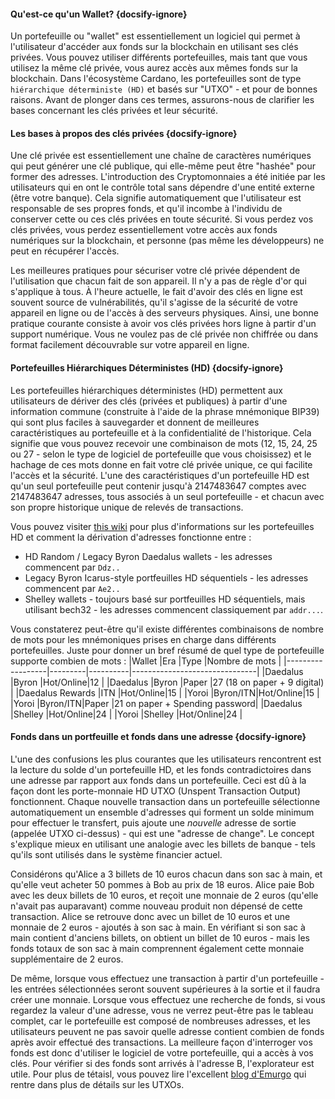 #### Qu'est-ce qu'un Wallet?  {docsify-ignore}

Un portefeuille ou "wallet" est essentiellement un logiciel qui permet à l'utilisateur d'accéder aux fonds sur la blockchain en utilisant ses clés privées. Vous pouvez utiliser différents portefeuilles, mais tant que vous utilisez la même clé privée, vous aurez accès aux mêmes fonds sur la blockchain. Dans l'écosystème Cardano, les portefeuilles sont de type `hiérarchique déterministe (HD)` et basés sur "UTXO" - et pour de bonnes raisons. Avant de plonger dans ces termes, assurons-nous de clarifier les bases concernant les clés privées et leur sécurité.

#### Les bases à propos des clés privées {docsify-ignore}

Une clé privée est essentiellement une chaîne de caractères numériques qui peut générer une clé publique, qui elle-même peut être "hashée" pour former des adresses. L'introduction des Cryptomonnaies a été initiée par les utilisateurs qui en ont le contrôle total sans dépendre d'une entité externe (être votre banque). Cela signifie automatiquement que l'utilisateur est responsable de ses propres fonds, et qu'il incombe à l'individu de conserver cette ou ces clés privées en toute sécurité. Si vous perdez vos clés privées, vous perdez essentiellement votre accès aux fonds numériques sur la blockchain, et personne (pas même les développeurs) ne peut en récupérer l'accès.

Les meilleures pratiques pour sécuriser votre clé privée dépendent de l'utilisation que chacun fait de son appareil. Il n'y a pas de règle d'or qui s'applique à tous. À l'heure actuelle, le fait d'avoir des clés en ligne est souvent source de vulnérabilités, qu'il s'agisse de la sécurité de votre appareil en ligne ou de l'accès à des serveurs physiques. Ainsi, une bonne pratique courante consiste à avoir vos clés privées hors ligne à partir d'un support numérique. Vous ne voulez pas de clé privée non chiffrée ou dans format facilement découvrable sur votre appareil en ligne.

#### Portefeuilles Hiérarchiques Déterministes (HD) {docsify-ignore}

Les portefeuilles  hiérarchiques déterministes (HD) permettent aux utilisateurs de dériver des clés (privées et publiques) à partir d'une information commune (construite à l'aide de la phrase mnémonique BIP39) qui sont plus faciles à sauvegarder et donnent de meilleures caractéristiques au portefeuille et à la confidentialité de l'historique. Cela signifie que vous pouvez recevoir une combinaison de mots (12, 15, 24, 25 ou 27 - selon le type de logiciel de portefeuille que vous choisissez) et le hachage de ces mots donne en fait votre clé privée unique, ce qui facilite l'accès et la sécurité. L'une des caractéristiques d'un portefeuille HD est qu'un seul portefeuille peut contenir jusqu'à 2147483647 comptes avec 2147483647 adresses, tous associés à un seul portefeuille - et chacun avec son propre historique unique de relevés de transactions.

Vous pouvez visiter [this wiki](https://github.com/input-output-hk/cardano-wallet/wiki/About-Address-Derivation) pour plus d'informations sur les portefeuilles HD et comment la dérivation d'adresses fonctionne entre :
- HD Random / Legacy Byron Daedalus wallets - les adresses commencent par `Ddz..`
- Legacy Byron Icarus-style portfeuilles HD séquentiels - les adresses commencent par `Ae2..`
- Shelley wallets - toujours basé sur portfeuilles HD séquentiels, mais utilisant bech32 - les adresses commencent classiquement par `addr...`.

Vous constaterez peut-être qu'il existe différentes combinaisons de nombre de mots pour les mnémoniques prises en charge dans différents portefeuilles. Juste pour donner un bref résumé de quel type de portefeuille supporte combien de mots :
|Wallet            |Era      |Type      |Nombre de mots                 |
|------------------|---------|----------|-------------------------------|
|Daedalus          |Byron    |Hot/Online|12                             |
|Daedalus          |Byron    |Paper     |27 (18 on paper + 9 digital)   |
|Daedalus Rewards  |ITN      |Hot/Online|15                             |
|Yoroi             |Byron/ITN|Hot/Online|15                             |
|Yoroi             |Byron/ITN|Paper     |21 on paper + Spending password|
|Daedalus          |Shelley  |Hot/Online|24                             |
|Yoroi             |Shelley  |Hot/Online|24                             |

#### Fonds dans un portfeuille et fonds dans une adresse {docsify-ignore}

L'une des confusions les plus courantes que les utilisateurs rencontrent est la lecture du solde d'un portefeuille HD, et les fonds contradictoires dans une adresse par rapport aux fonds dans un portefeuille. Ceci est dû à la façon dont les porte-monnaie HD UTXO (Unspent Transaction Output) fonctionnent. Chaque nouvelle transaction dans un portefeuille sélectionne automatiquement un ensemble d'adresses qui forment un solde minimum pour effectuer le transfert, puis ajoute une *nouvelle* adresse de sortie (appelée UTXO ci-dessus) - qui est une "adresse de change".
Le concept s'explique mieux en utilisant une analogie avec les billets de banque - tels qu'ils sont utilisés dans le système financier actuel.

Considérons qu'Alice a 3 billets de 10 euros chacun dans son sac à main, et qu'elle veut acheter 50 pommes à Bob au prix de 18 euros.
Alice paie Bob avec les deux billets de 10 euros, et reçoit une monnaie de 2 euros (qu'elle n'avait pas auparavant) comme nouveau produit non dépensé de cette transaction.
Alice se retrouve donc avec un billet de 10 euros et une monnaie de 2 euros - ajoutés à son sac à main. En vérifiant si son sac à main contient d'anciens billets, on obtient un billet de 10 euros - mais les fonds totaux de son sac à main comprennent également cette monnaie supplémentaire de 2 euros.

De même, lorsque vous effectuez une transaction à partir d'un portefeuille - les entrées sélectionnées seront souvent supérieures à la sortie et il faudra créer une monnaie.
Lorsque vous effectuez une recherche de fonds, si vous regardez la valeur d'une adresse, vous ne verrez peut-être pas le tableau complet, car le portefeuille est composé de nombreuses adresses, et les utilisateurs peuvent ne pas savoir quelle adresse contient combien de fonds après avoir effectué des transactions.
La meilleure façon d'interroger vos fonds est donc d'utiliser le logiciel de votre portefeuille, qui a accès à vos clés. Pour vérifier si des fonds sont arrivés à l'adresse B, l'explorateur est utile.
Pour plus de tétaisl, vous pouvez lire l'excellent [blog d'Emurgo](https://emurgo.io/en/blog/blockchain-primer-cardanos-utxo-model-simply-explained) qui rentre dans plus de détails sur les UTXOs.
